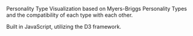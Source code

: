 Personality Type Visualization based on Myers-Briggs Personality Types and the compatibility of each type with each other.

Built in JavaScript, utilizing the D3 framework.